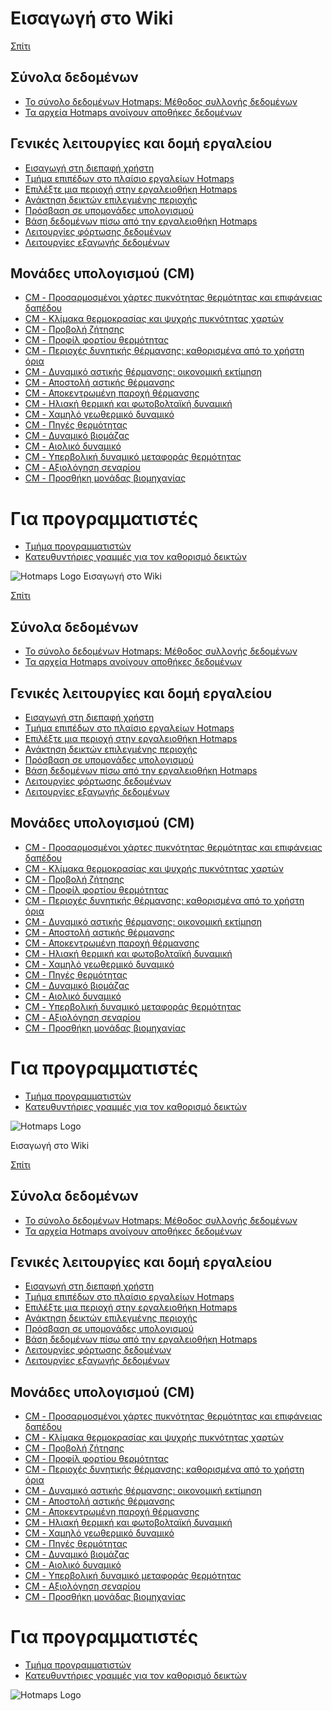 <h1> Εισαγωγή στο Wiki </h1><p> <a href="Home">Σπίτι</a> </p><h2> Σύνολα δεδομένων </h2><ul><li> <a href="en-Hotmaps-data-set-method-of-data-collection">Το σύνολο δεδομένων Hotmaps: Μέθοδος συλλογής δεδομένων</a> </li><li> <a href="en-Hotmaps-open-data-repositories">Τα αρχεία Hotmaps ανοίγουν αποθήκες δεδομένων</a> </li></ul><h2> Γενικές λειτουργίες και δομή εργαλείου </h2><ul><li> <a href="en-Introduction-to-user-interface">Εισαγωγή στη διεπαφή χρήστη</a> </li><li> <a href="en-Layers-section-in-the-Hotmaps-toolbox">Τμήμα επιπέδων στο πλαίσιο εργαλείων Hotmaps</a> </li><li> <a href="en-Select-a-region-in-the-Hotmaps-toolbox">Επιλέξτε μια περιοχή στην εργαλειοθήκη Hotmaps</a> </li><li> <a href="en-Retrieve-indicators-of-a-selected-area">Ανάκτηση δεικτών επιλεγμένης περιοχής</a> </li><li> <a href="en-Access-to-calculation-modules">Πρόσβαση σε υπομονάδες υπολογισμού</a> </li><li> <a href="en-Database-behind-the-Hotmaps-toolbox">Βάση δεδομένων πίσω από την εργαλειοθήκη Hotmaps</a> </li><li> <a href="en-Data-upload-functionalities">Λειτουργίες φόρτωσης δεδομένων</a> </li><li> <a href="en-Data-export-functionalities">Λειτουργίες εξαγωγής δεδομένων</a> </li></ul><h2> Μονάδες υπολογισμού (CM) </h2><ul><li> <a href="en-CM-Customized-heat-and-floor-area-density-maps">CM - Προσαρμοσμένοι χάρτες πυκνότητας θερμότητας και επιφάνειας δαπέδου</a> </li><li> <a href="en-CM-Scale-heat-and-cool-density-maps">CM - Κλίμακα θερμοκρασίας και ψυχρής πυκνότητας χαρτών</a> </li><li> <a href="en-CM-Demand-projection">CM - Προβολή ζήτησης</a> </li><li> <a href="en-CM-Heat-load-profiles">CM - Προφίλ φορτίου θερμότητας</a> </li><li> <a href="en-CM-District-heating-potential-areas-user-defined-thresholds">CM - Περιοχές δυνητικής θέρμανσης: καθορισμένα από το χρήστη όρια</a> </li><li> <a href="en-CM-District-heating-potential-economic-assessment">CM - Δυναμικό αστικής θέρμανσης: οικονομική εκτίμηση</a> </li><li> <a href="en-CM-District-heating-supply-dispatch">CM - Αποστολή αστικής θέρμανσης</a> </li><li> <a href="en-CM-Decentral-heating-supply">CM - Αποκεντρωμένη παροχή θέρμανσης</a> </li><li> <a href="en-CM-Solar-thermal-and-PV-potential">CM - Ηλιακή θερμική και φωτοβολταϊκή δυναμική</a> </li><li> <a href="en-CM-Shallow-geothermal-potential">CM - Χαμηλό γεωθερμικό δυναμικό</a> </li><li> <a href="en-CM-Heat-source-potential">CM - Πηγές θερμότητας</a> </li><li> <a href="en-CM-Biomass-potential">CM - Δυναμικό βιομάζας</a> </li><li> <a href="en-CM-Wind-potential">CM - Αιολικό δυναμικό</a> </li><li> <a href="en-CM-Excess-heat-transport-potential">CM - Υπερβολική δυναμικό μεταφοράς θερμότητας</a> </li><li> <a href="en-CM-Scenario-assessment">CM - Αξιολόγηση σεναρίου</a> </li><li> <a href="en-CM-Add-industry-plant">CM - Προσθήκη μονάδας βιομηχανίας</a> </li></ul><h1> Για προγραμματιστές </h1><ul><li> <a href="en-Developers">Τμήμα προγραμματιστών</a> </li><li> <a href="en-Guidelines-for-defining-indicators">Κατευθυντήριες γραμμές για τον καθορισμό δεικτών</a> </li></ul><p><img alt="Hotmaps Logo" src="https://www.hotmaps-project.eu/wp-content/uploads/2017/02/logo.svg"/></p1> Εισαγωγή στο Wiki </h1><p> <a href="Home">Σπίτι</a> </p><h2> Σύνολα δεδομένων </h2><ul><li> <a href="en-Hotmaps-data-set-method-of-data-collection">Το σύνολο δεδομένων Hotmaps: Μέθοδος συλλογής δεδομένων</a> </li><li> <a href="en-Hotmaps-open-data-repositories">Τα αρχεία Hotmaps ανοίγουν αποθήκες δεδομένων</a> </li></ul><h2> Γενικές λειτουργίες και δομή εργαλείου </h2><ul><li> <a href="en-Introduction-to-user-interface">Εισαγωγή στη διεπαφή χρήστη</a> </li><li> <a href="en-Layers-section-in-the-Hotmaps-toolbox">Τμήμα επιπέδων στο πλαίσιο εργαλείων Hotmaps</a> </li><li> <a href="en-Select-a-region-in-the-Hotmaps-toolbox">Επιλέξτε μια περιοχή στην εργαλειοθήκη Hotmaps</a> </li><li> <a href="en-Retrieve-indicators-of-a-selected-area">Ανάκτηση δεικτών επιλεγμένης περιοχής</a> </li><li> <a href="en-Access-to-calculation-modules">Πρόσβαση σε υπομονάδες υπολογισμού</a> </li><li> <a href="en-Database-behind-the-Hotmaps-toolbox">Βάση δεδομένων πίσω από την εργαλειοθήκη Hotmaps</a> </li><li> <a href="en-Data-upload-functionalities">Λειτουργίες φόρτωσης δεδομένων</a> </li><li> <a href="en-Data-export-functionalities">Λειτουργίες εξαγωγής δεδομένων</a> </li></ul><h2> Μονάδες υπολογισμού (CM) </h2><ul><li> <a href="en-CM-Customized-heat-and-floor-area-density-maps">CM - Προσαρμοσμένοι χάρτες πυκνότητας θερμότητας και επιφάνειας δαπέδου</a> </li><li> <a href="en-CM-Scale-heat-and-cool-density-maps">CM - Κλίμακα θερμοκρασίας και ψυχρής πυκνότητας χαρτών</a> </li><li> <a href="en-CM-Demand-projection">CM - Προβολή ζήτησης</a> </li><li> <a href="en-CM-Heat-load-profiles">CM - Προφίλ φορτίου θερμότητας</a> </li><li> <a href="en-CM-District-heating-potential-areas-user-defined-thresholds">CM - Περιοχές δυνητικής θέρμανσης: καθορισμένα από το χρήστη όρια</a> </li><li> <a href="en-CM-District-heating-potential-economic-assessment">CM - Δυναμικό αστικής θέρμανσης: οικονομική εκτίμηση</a> </li><li> <a href="en-CM-District-heating-supply-dispatch">CM - Αποστολή αστικής θέρμανσης</a> </li><li> <a href="en-CM-Decentral-heating-supply">CM - Αποκεντρωμένη παροχή θέρμανσης</a> </li><li> <a href="en-CM-Solar-thermal-and-PV-potential">CM - Ηλιακή θερμική και φωτοβολταϊκή δυναμική</a> </li><li> <a href="en-CM-Shallow-geothermal-potential">CM - Χαμηλό γεωθερμικό δυναμικό</a> </li><li> <a href="en-CM-Heat-source-potential">CM - Πηγές θερμότητας</a> </li><li> <a href="en-CM-Biomass-potential">CM - Δυναμικό βιομάζας</a> </li><li> <a href="en-CM-Wind-potential">CM - Αιολικό δυναμικό</a> </li><li> <a href="en-CM-Excess-heat-transport-potential">CM - Υπερβολική δυναμικό μεταφοράς θερμότητας</a> </li><li> <a href="en-CM-Scenario-assessment">CM - Αξιολόγηση σεναρίου</a> </li><li> <a href="en-CM-Add-industry-plant">CM - Προσθήκη μονάδας βιομηχανίας</a> </li></ul><h1> Για προγραμματιστές </h1><ul><li> <a href="en-Developers">Τμήμα προγραμματιστών</a> </li><li> <a href="en-Guidelines-for-defining-indicators">Κατευθυντήριες γραμμές για τον καθορισμό δεικτών</a> </li></ul><p><img alt="Hotmaps Logo" src="https://www.hotmaps-project.eu/wp-content/uploads/2017/02/logo.svg"/></p> Εισαγωγή στο Wiki </h1><p> <a href="Home">Σπίτι</a> </p><h2> Σύνολα δεδομένων </h2><ul><li> <a href="en-Hotmaps-data-set-method-of-data-collection">Το σύνολο δεδομένων Hotmaps: Μέθοδος συλλογής δεδομένων</a> </li><li> <a href="en-Hotmaps-open-data-repositories">Τα αρχεία Hotmaps ανοίγουν αποθήκες δεδομένων</a> </li></ul><h2> Γενικές λειτουργίες και δομή εργαλείου </h2><ul><li> <a href="en-Introduction-to-user-interface">Εισαγωγή στη διεπαφή χρήστη</a> </li><li> <a href="en-Layers-section-in-the-Hotmaps-toolbox">Τμήμα επιπέδων στο πλαίσιο εργαλείων Hotmaps</a> </li><li> <a href="en-Select-a-region-in-the-Hotmaps-toolbox">Επιλέξτε μια περιοχή στην εργαλειοθήκη Hotmaps</a> </li><li> <a href="en-Retrieve-indicators-of-a-selected-area">Ανάκτηση δεικτών επιλεγμένης περιοχής</a> </li><li> <a href="en-Access-to-calculation-modules">Πρόσβαση σε υπομονάδες υπολογισμού</a> </li><li> <a href="en-Database-behind-the-Hotmaps-toolbox">Βάση δεδομένων πίσω από την εργαλειοθήκη Hotmaps</a> </li><li> <a href="en-Data-upload-functionalities">Λειτουργίες φόρτωσης δεδομένων</a> </li><li> <a href="en-Data-export-functionalities">Λειτουργίες εξαγωγής δεδομένων</a> </li></ul><h2> Μονάδες υπολογισμού (CM) </h2><ul><li> <a href="en-CM-Customized-heat-and-floor-area-density-maps">CM - Προσαρμοσμένοι χάρτες πυκνότητας θερμότητας και επιφάνειας δαπέδου</a> </li><li> <a href="en-CM-Scale-heat-and-cool-density-maps">CM - Κλίμακα θερμοκρασίας και ψυχρής πυκνότητας χαρτών</a> </li><li> <a href="en-CM-Demand-projection">CM - Προβολή ζήτησης</a> </li><li> <a href="en-CM-Heat-load-profiles">CM - Προφίλ φορτίου θερμότητας</a> </li><li> <a href="en-CM-District-heating-potential-areas-user-defined-thresholds">CM - Περιοχές δυνητικής θέρμανσης: καθορισμένα από το χρήστη όρια</a> </li><li> <a href="en-CM-District-heating-potential-economic-assessment">CM - Δυναμικό αστικής θέρμανσης: οικονομική εκτίμηση</a> </li><li> <a href="en-CM-District-heating-supply-dispatch">CM - Αποστολή αστικής θέρμανσης</a> </li><li> <a href="en-CM-Decentral-heating-supply">CM - Αποκεντρωμένη παροχή θέρμανσης</a> </li><li> <a href="en-CM-Solar-thermal-and-PV-potential">CM - Ηλιακή θερμική και φωτοβολταϊκή δυναμική</a> </li><li> <a href="en-CM-Shallow-geothermal-potential">CM - Χαμηλό γεωθερμικό δυναμικό</a> </li><li> <a href="en-CM-Heat-source-potential">CM - Πηγές θερμότητας</a> </li><li> <a href="en-CM-Biomass-potential">CM - Δυναμικό βιομάζας</a> </li><li> <a href="en-CM-Wind-potential">CM - Αιολικό δυναμικό</a> </li><li> <a href="en-CM-Excess-heat-transport-potential">CM - Υπερβολική δυναμικό μεταφοράς θερμότητας</a> </li><li> <a href="en-CM-Scenario-assessment">CM - Αξιολόγηση σεναρίου</a> </li><li> <a href="en-CM-Add-industry-plant">CM - Προσθήκη μονάδας βιομηχανίας</a> </li></ul><h1> Για προγραμματιστές </h1><ul><li> <a href="en-Developers">Τμήμα προγραμματιστών</a> </li><li> <a href="en-Guidelines-for-defining-indicators">Κατευθυντήριες γραμμές για τον καθορισμό δεικτών</a> </li></ul><p><img alt="Hotmaps Logo" src="https://www.hotmaps-project.eu/wp-content/uploads/2017/02/logo.svg"/></p>
